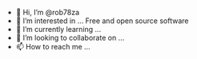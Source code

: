 - 👋 Hi, I’m @rob78za
- 👀 I’m interested in ... Free and open source software
- 🌱 I’m currently learning ...
- 💞️ I’m looking to collaborate on ...
- 📫 How to reach me ...

<!---
rob78za/rob78za is a ✨ special ✨ repository because its `README.md` (this file) appears on your GitHub profile.
You can click the Preview link to take a look at your changes.
--->

